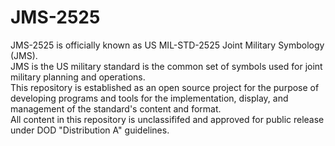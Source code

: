# JMS-2525
JMS-2525 is officially known as US MIL-STD-2525 Joint Military Symbology (JMS).   
JMS is the US military standard is the common set of symbols used for joint military planning and operations.  
This repository is established as an open source project for the purpose of developing programs and tools for the 
implementation, display, and management of the standard's content and format.  
All content in this repository is unclassififed and approved for public release under DOD "Distribution A" guidelines.
